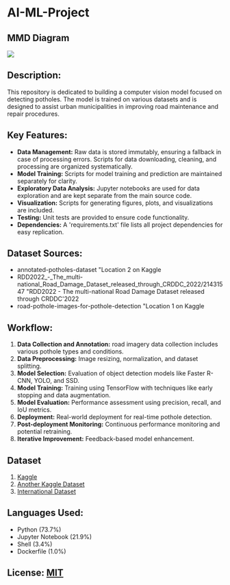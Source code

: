 # AI-ML-Project

## **MMD Diagram**

[![](https://mermaid.ink/img/pako:eNrtmVGvmjAUx79K08U9qYEWdPCwREGzJVv2cB-WLLx0UrQZFgNl9zrjdx_QcmfViyS7jmQhGuWc_uR_oKek_3iAqySk0IWDwSHgADDOhAuqwwCKDd3SAKq4zPACzk4yZW5maokyFbE4LpMBfENIZJAwgMPT8UykyQ-qCIzx1eHRIwvFRkIm2j0FsGaOwxN11KQeOX8t_bIy7kzZ6kzZ7kp53thlUUjup4w6U8adKVtdKXvNT5N7KqPOlHFnylZXyn5n69nvbD37na3nReM0R_d7bC-bhJ1V9LrC8qDWDyAN1xfblZBGJI_FRV2a9GQyaSetMSRNk8cNLbc7brVZSrckvn5fvlK23ogMvAVzRrKzIi_KiV6zHI2JyXeqpuOypKs7gJVgP4lgCQfLnK_Kgxu3MvoHtV-t6rwtyq_io3wPBgEPeCaIoD4j65RsJVNlivN95LtcgE9kT9MAApKBYpN7A0C3AHwLsG4BdnXdGvSBhSHlkgKm5OZmCwa1YHALxmpgkGQ8swWDWjC4BdNUD5aMb7ZgUAvmrJ4vuTibsYUOLBknMZCYBJZlG5bIzASj0fvnqatDVcUM66MqxKoZZpaigQsuVrFGYD1UN6torNNwLsU90wXX1pVkkGL0EOmhkptjFQI9rvUs_ceWNurJaupJ85AKX7zWmlDinhTzkRL3LBXroaJ9qbYADdfuoxYMbmKel_GiopYFBWRzJLI5OBzCLS2eeSwsvHlvx3s73tvx3o73dry3470d7-14b8d7O_7_2PFiq0tykTzs-Qq6Is3pEOa78I8zh25E4qzI7giH7gE-QdeajrGDbdvBeOo4pm3YQ7iHLsZjhKZoamDbmDjG1DwO4a8kKc5gjB2jeuGJ-Q47yLGq032rBqUmDZlI0s_y37DqT7Hjbys5JdI?type=png)](https://mermaid.live/edit#pako:eNrtmVGvmjAUx79K08U9qYEWdPCwREGzJVv2cB-WLLx0UrQZFgNl9zrjdx_QcmfViyS7jmQhGuWc_uR_oKek_3iAqySk0IWDwSHgADDOhAuqwwCKDd3SAKq4zPACzk4yZW5maokyFbE4LpMBfENIZJAwgMPT8UykyQ-qCIzx1eHRIwvFRkIm2j0FsGaOwxN11KQeOX8t_bIy7kzZ6kzZ7kp53thlUUjup4w6U8adKVtdKXvNT5N7KqPOlHFnylZXyn5n69nvbD37na3nReM0R_d7bC-bhJ1V9LrC8qDWDyAN1xfblZBGJI_FRV2a9GQyaSetMSRNk8cNLbc7brVZSrckvn5fvlK23ogMvAVzRrKzIi_KiV6zHI2JyXeqpuOypKs7gJVgP4lgCQfLnK_Kgxu3MvoHtV-t6rwtyq_io3wPBgEPeCaIoD4j65RsJVNlivN95LtcgE9kT9MAApKBYpN7A0C3AHwLsG4BdnXdGvSBhSHlkgKm5OZmCwa1YHALxmpgkGQ8swWDWjC4BdNUD5aMb7ZgUAvmrJ4vuTibsYUOLBknMZCYBJZlG5bIzASj0fvnqatDVcUM66MqxKoZZpaigQsuVrFGYD1UN6torNNwLsU90wXX1pVkkGL0EOmhkptjFQI9rvUs_ceWNurJaupJ85AKX7zWmlDinhTzkRL3LBXroaJ9qbYADdfuoxYMbmKel_GiopYFBWRzJLI5OBzCLS2eeSwsvHlvx3s73tvx3o73dry3470d7-14b8d7O_7_2PFiq0tykTzs-Qq6Is3pEOa78I8zh25E4qzI7giH7gE-QdeajrGDbdvBeOo4pm3YQ7iHLsZjhKZoamDbmDjG1DwO4a8kKc5gjB2jeuGJ-Q47yLGq032rBqUmDZlI0s_y37DqT7Hjbys5JdI)

## **Description:**
This repository is dedicated to building a computer vision model focused on detecting potholes. The model is trained on various datasets and is designed to assist urban municipalities in improving road maintenance and repair procedures.

## **Key Features:**
- **Data Management:** Raw data is stored immutably, ensuring a fallback in case of processing errors. Scripts for data downloading, cleaning, and processing are organized systematically.
- **Model Training:** Scripts for model training and prediction are maintained separately for clarity.
- **Exploratory Data Analysis:** Jupyter notebooks are used for data exploration and are kept separate from the main source code.
- **Visualization:** Scripts for generating figures, plots, and visualizations are included.
- **Testing:** Unit tests are provided to ensure code functionality.
- **Dependencies:** A 'requirements.txt' file lists all project dependencies for easy replication.

## **Dataset Sources:**

- annotated-potholes-dataset "Location 2 on Kaggle
- RDD2022_-_The_multi-national_Road_Damage_Dataset_released_through_CRDDC_2022/21431547 "RDD2022 - The multi-national Road Damage Dataset released through CRDDC'2022
- road-pothole-images-for-pothole-detection "Location 1 on Kaggle

## **Workflow:**
1. **Data Collection and Annotation:** road imagery data collection includes various pothole types and conditions.
2. **Data Preprocessing:** Image resizing, normalization, and dataset splitting.
3. **Model Selection:** Evaluation of object detection models like Faster R-CNN, YOLO, and SSD.
4. **Model Training:** Training using TensorFlow with techniques like early stopping and data augmentation.
5. **Model Evaluation:** Performance assessment using precision, recall, and IoU metrics.
6. **Deployment:** Real-world deployment for real-time pothole detection.
7. **Post-deployment Monitoring:** Continuous performance monitoring and potential retraining.
8. **Iterative Improvement:** Feedback-based model enhancement.

## Dataset

1. [Kaggle][1]
2. [Another Kaggle Dataset][2]
3. [International Dataset][3]

## **Languages Used:**
- Python (73.7%)
- Jupyter Notebook (21.9%)
- Shell (3.4%)
- Dockerfile (1.0%)

## License: [MIT](./LICENSE)

[1]: https://www.kaggle.com/datasets/sovitrath/road-pothole-images-for-pothole-detection "Location 1 on Kaggle"
[2]: https://www.kaggle.com/datasets/chitholian/annotated-potholes-dataset "Location 2 on Kaggle"
[3]: https://figshare.com/articles/dataset/RDD2022_-_The_multi-national_Road_Damage_Dataset_released_through_CRDDC_2022/21431547 "RDD2022 - The multi-national Road Damage Dataset released through CRDDC'2022"
